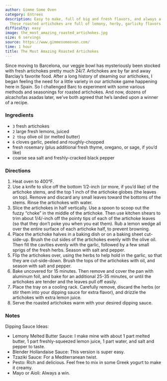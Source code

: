 ```yaml
---
author: Gimme Some Oven
category: Entrees
description: Easy to make, full of big and fresh flavors, and always a crowd favorite.
  These roasted artichokes are full of lemony, herby, garlicky flavors.
difficulty: easy
image: the_most_amazing_roasted_artichokes.jpg
size: 6 servings
source: https://www.gimmesomeoven.com/
time: 1 hour
title: The Most Amazing Roasted Artichokes
---
```

Since moving to Barcelona, our veggie bowl has mysteriously been stocked with fresh artichokes pretty much 24/7. Artichokes are by far and away Barclay’s favorite food. After a long history of steaming our artichokes, I began feeling the need for a little variety in our artichoke game happening here in Spain. So I challenged Barc to experiment with some various methods and seasonings for roasted artichokes. And now, dozens of alcachofas asadas later, we’ve both agreed that he’s landed upon a winner of a recipe.

### Ingredients

* `3` fresh artichokes
* `2` large fresh lemons, juiced
* `2 tbsp` olive oil (or melted butter)
* `6` cloves garlic, peeled and roughly-chopped
* fresh rosemary (plus additional fresh thyme, oregano, or sage, if you’d like)
* coarse sea salt and freshly-cracked black pepper

### Directions

1. Heat oven to 400°F.
2. Use a knife to slice off the bottom 1/2-inch (or more, if you’d like) of the artichoke stems, and the top 1 inch of the artichoke globes (the leaves on top). Remove and discard any small leaves toward the bottoms of the stems. Rinse the artichokes with water.
3. Slice the artichokes in half vertically. Use a spoon to scoop out the fuzzy “choke” in the middle of the artichoke. Then use kitchen shears to trim about 1/4/-inch off the pointy tips of each of the artichoke leaves (so that they don’t poke you when you eat them). Rub a lemon wedge all over the entire surface of each artichoke half, to prevent browning.
4. Place the artichoke halves in a baking dish or on a baking sheet cut-side-up. Brush the cut sides of the artichokes evenly with the olive oil. Then fill the cavities evenly with the garlic, followed by a few small sprigs of the fresh herbs. Season with salt and pepper.
5. Flip the artichokes over, using the herbs to help hold in the garlic, so that they are cut-side-down. Brush the tops of the artichokes with oil, and season with salt and pepper.
6. Bake uncovered for 15 minutes. Then remove and cover the pan with aluminum foil, and bake for an additional 25-35 minutes, or until the artichokes are tender and the leaves pull off easily.
7. Place the tray on a cooling rack. Carefully remove, discard the herbs (or stir them into your dipping sauce for extra flavor), and drizzle the artichokes with extra lemon juice.
8. Serve the roasted artichokes warm with your desired dipping sauce.

### Notes

Dipping Sauce Ideas:

* Lemony Melted Butter Sauce: I make mine with about 1 part melted butter, 1 part freshly-squeezed lemon juice, 1 part water, and salt and pepper to taste.
* Blender Hollandaise Sauce: This version is super easy.
* Tzaziki Sauce: For a Mediterranean twist.
* Pesto: Rich and delicious. Feel free to mix in some Greek yogurt to make it creamy.
* Mayo or Aioli: Always a win.